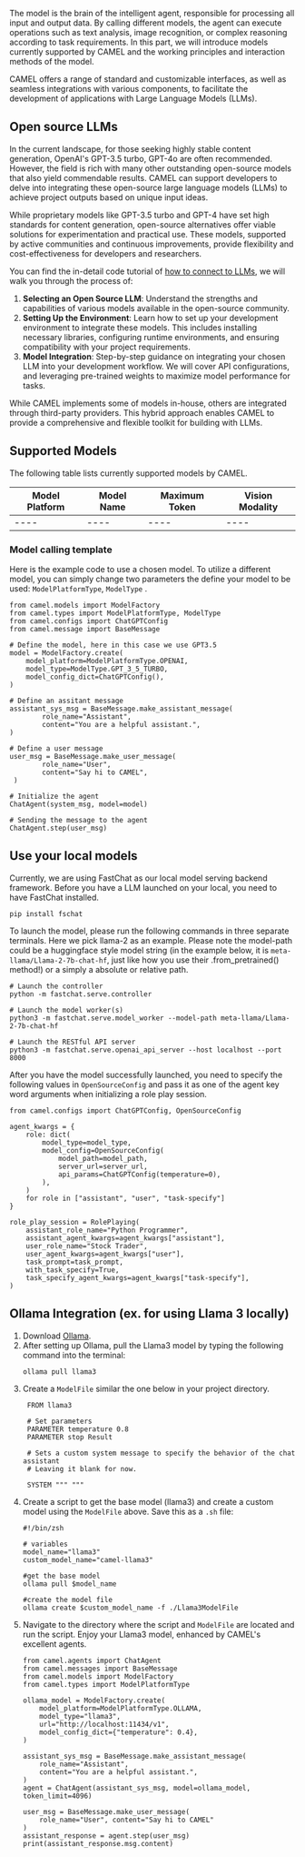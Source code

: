 The model is the brain of the intelligent agent, responsible for processing all input and output data. By calling different models, the agent can execute operations such as text analysis, image recognition, or complex reasoning according to task requirements. In this part, we will introduce models currently supported by CAMEL and the working principles and interaction methods of the model.

CAMEL offers a range of standard and customizable interfaces, as well as seamless integrations with various components, to facilitate the development of applications with Large Language Models (LLMs).

## Open source LLMs
In the current landscape, for those seeking highly stable content generation, OpenAI's GPT-3.5 turbo,  GPT-4o are often recommended. However, the field is rich with many other outstanding open-source models that also yield commendable results. CAMEL can support developers to delve into integrating these open-source large language models (LLMs) to achieve project outputs based on unique input ideas.

While proprietary models like GPT-3.5 turbo and GPT-4 have set high standards for content generation, open-source alternatives offer viable solutions for experimentation and practical use. These models, supported by active communities and continuous improvements, provide flexibility and cost-effectiveness for developers and researchers.

You can find the in-detail code tutorial of [how to connect to LLMs](https://www.notion.so/User-Service-Agent-Discord-auto-posting-to-be-confirmed-by-Backend-team-006ee7e719a5448faa0f5987d17273e9?pvs=21), we will walk you through the process of:

1. **Selecting an Open Source LLM**: Understand the strengths and capabilities of various models available in the open-source community. 
2. **Setting Up the Environment**: Learn how to set up your development environment to integrate these models. This includes installing necessary libraries, configuring runtime environments, and ensuring compatibility with your project requirements.
3. **Model Integration**: Step-by-step guidance on integrating your chosen LLM into your development workflow. We will cover API configurations, and leveraging pre-trained weights to maximize model performance for tasks.

While CAMEL implements some of models in-house, others are integrated through third-party providers. This hybrid approach enables CAMEL to provide a comprehensive and flexible toolkit for building with LLMs.

## Supported Models 

The following table lists currently supported models by CAMEL.

| Model Platform | Model Name | Maximum Token | Vision Modality |
| ----- | ----- | ----- | ----- |
| ---- | ---- | ---- | ---- |


### Model calling template

Here is the example code to use a chosen model. To utilize a different model, you can simply change two parameters the define your model to be used: `ModelPlatformType`, `ModelType` .


```
from camel.models import ModelFactory
from camel.types import ModelPlatformType, ModelType
from camel.configs import ChatGPTConfig
from camel.message import BaseMessage

# Define the model, here in this case we use GPT3.5
model = ModelFactory.create(
    model_platform=ModelPlatformType.OPENAI,
    model_type=ModelType.GPT_3_5_TURBO,
    model_config_dict=ChatGPTConfig(),
)

# Define an assitant message
assistant_sys_msg = BaseMessage.make_assistant_message(
        role_name="Assistant",
        content="You are a helpful assistant.",
)

# Define a user message  
user_msg = BaseMessage.make_user_message(
        role_name="User",
        content="Say hi to CAMEL",
 )

# Initialize the agent
ChatAgent(system_msg, model=model)

# Sending the message to the agent
ChatAgent.step(user_msg)
```

## Use your local models
Currently, we are using FastChat as our local model serving backend framework. Before you have a LLM launched on your local, you need to have FastChat installed.
```
pip install fschat
```

To launch the model, please run the following commands in three separate terminals. Here we pick llama-2 as an example. Please note the model-path could be a huggingface style model string (in the example below, it is `meta-llama/Llama-2-7b-chat-hf`, just like how you use their .from_pretrained() method!) or a simply a absolute or relative path. 
```
# Launch the controller
python -m fastchat.serve.controller

# Launch the model worker(s)
python3 -m fastchat.serve.model_worker --model-path meta-llama/Llama-2-7b-chat-hf

# Launch the RESTful API server
python3 -m fastchat.serve.openai_api_server --host localhost --port 8000
```

After you have the model successfully launched, you need to specify the following values in `OpenSourceConfig`  and pass it as one of the agent key word arguments when initializing a role play session.
```
from camel.configs import ChatGPTConfig, OpenSourceConfig

agent_kwargs = {
    role: dict(
        model_type=model_type,
        model_config=OpenSourceConfig(
            model_path=model_path,
            server_url=server_url,
            api_params=ChatGPTConfig(temperature=0),
        ),
    )
    for role in ["assistant", "user", "task-specify"]
}

role_play_session = RolePlaying(
    assistant_role_name="Python Programmer",
    assistant_agent_kwargs=agent_kwargs["assistant"],
    user_role_name="Stock Trader",
    user_agent_kwargs=agent_kwargs["user"],
    task_prompt=task_prompt,
    with_task_specify=True,
    task_specify_agent_kwargs=agent_kwargs["task-specify"],
)
```

## Ollama Integration (ex. for using Llama 3 locally)
1. Download [Ollama](https://ollama.com/download).
2. After setting up Ollama, pull the Llama3 model by typing the following command into the terminal:
   ```
   ollama pull llama3
   ```
3. Create a `ModelFile` similar the one below in your project directory.
   ```
    FROM llama3

    # Set parameters
    PARAMETER temperature 0.8
    PARAMETER stop Result

    # Sets a custom system message to specify the behavior of the chat assistant
    # Leaving it blank for now.

    SYSTEM """ """
    ```
4. Create a script to get the base model (llama3) and create a custom model using the `ModelFile` above. Save this as a `.sh` file:
    ```
    #!/bin/zsh
    
    # variables
    model_name="llama3"
    custom_model_name="camel-llama3"
    
    #get the base model
    ollama pull $model_name
    
    #create the model file
    ollama create $custom_model_name -f ./Llama3ModelFile
    ```
5. Navigate to the directory where the script and `ModelFile` are located and run the script. Enjoy your Llama3 model, enhanced by CAMEL's excellent agents.
    ```
    from camel.agents import ChatAgent
    from camel.messages import BaseMessage
    from camel.models import ModelFactory
    from camel.types import ModelPlatformType
    
    ollama_model = ModelFactory.create(
        model_platform=ModelPlatformType.OLLAMA,
        model_type="llama3",
        url="http://localhost:11434/v1",
        model_config_dict={"temperature": 0.4},
    )
    
    assistant_sys_msg = BaseMessage.make_assistant_message(
        role_name="Assistant",
        content="You are a helpful assistant.",
    )
    agent = ChatAgent(assistant_sys_msg, model=ollama_model, token_limit=4096)
    
    user_msg = BaseMessage.make_user_message(
        role_name="User", content="Say hi to CAMEL"
    )
    assistant_response = agent.step(user_msg)
    print(assistant_response.msg.content)
    ```



